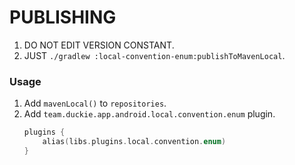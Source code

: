 # PUBLISHING

1. DO NOT EDIT VERSION CONSTANT.
2. JUST `./gradlew :local-convention-enum:publishToMavenLocal`.

### Usage

1. Add `mavenLocal()` to `repositories`.
2. Add `team.duckie.app.android.local.convention.enum` plugin.
   ```kotlin
   plugins {
       alias(libs.plugins.local.convention.enum)
   }
   ```
